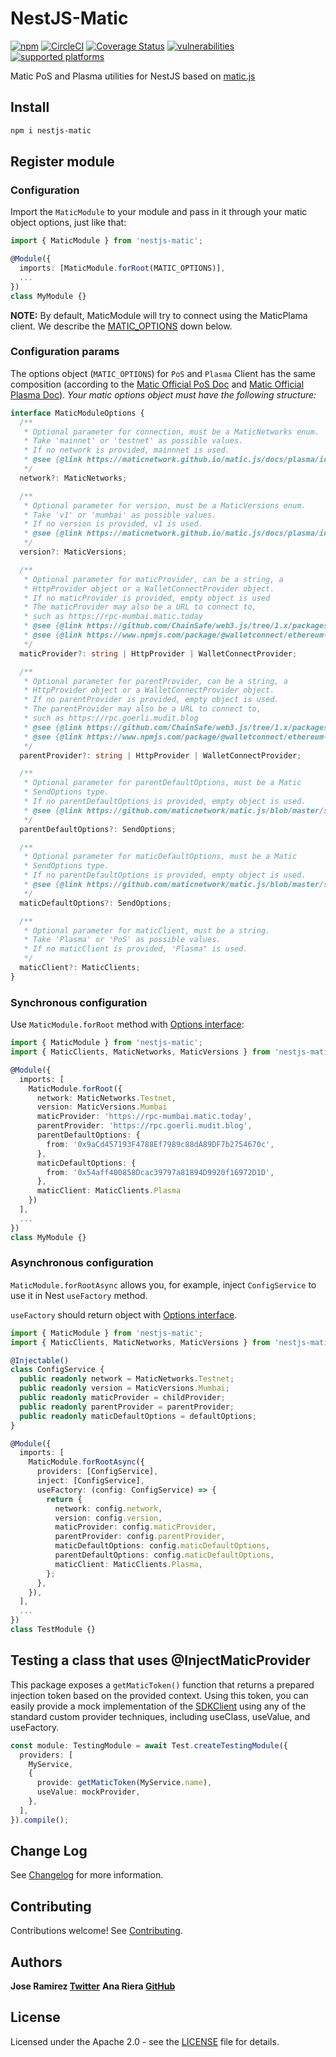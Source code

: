 # NestJS-Matic

[![npm](https://img.shields.io/npm/v/nestjs-matic)](https://www.npmjs.com/package/nestjs-matic)
[![CircleCI](https://circleci.com/gh/blockcoders/nestjs-matic/tree/main.svg?style=svg)](https://circleci.com/gh/blockcoders/nestjs-matic/tree/main)
[![Coverage Status](https://coveralls.io/repos/github/blockcoders/nestjs-matic/badge.svg?branch=main)](https://coveralls.io/github/blockcoders/nestjs-matic?branch=main)
[![vulnerabilities](https://img.shields.io/snyk/vulnerabilities/npm/nestjs-matic)](https://snyk.io/test/github/blockcoders/nestjs-matic)
[![supported platforms](https://img.shields.io/badge/platforms-Express%20%26%20Fastify-green)](https://img.shields.io/badge/platforms-Express%20%26%20Fastify-green)

Matic PoS and Plasma utilities for NestJS based on [matic.js](https://github.com/maticnetwork/matic.js/)

## Install

```sh
npm i nestjs-matic
```

## Register module

### Configuration

Import the `MaticModule` to your module and pass in it through your matic object options, just like that:

```ts
import { MaticModule } from 'nestjs-matic';

@Module({
  imports: [MaticModule.forRoot(MATIC_OPTIONS)],
  ...
})
class MyModule {}
```

**NOTE:** By default, MaticModule will try to connect using the MaticPlama client. We describe the [MATIC_OPTIONS](#configuration-params) down below.

### Configuration params

The options object (`MATIC_OPTIONS`) for `PoS` and `Plasma` Client has the same composition (according to the [Matic Official PoS Doc](https://maticnetwork.github.io/matic.js/docs/pos/initialize/#options) and [Matic Official Plasma Doc](https://maticnetwork.github.io/matic.js/docs/plasma/initialize#options)). _Your matic options object must have the following structure:_

```ts
interface MaticModuleOptions {
  /**
   * Optional parameter for connection, must be a MaticNetworks enum.
   * Take 'mainnet' or 'testnet' as possible values.
   * If no network is provided, mainnnet is used.
   * @see {@link https://maticnetwork.github.io/matic.js/docs/plasma/initialize#options}
   */
  network?: MaticNetworks;

  /**
   * Optional parameter for version, must be a MaticVersions enum.
   * Take 'v1' or 'mumbai' as possible values.
   * If no version is provided, v1 is used.
   * @see {@link https://maticnetwork.github.io/matic.js/docs/plasma/initialize#options}
   */
  version?: MaticVersions;

  /**
   * Optional parameter for maticProvider, can be a string, a
   * HttpProvider object or a WalletConnectProvider object.
   * If no maticProvider is provided, empty object is used
   * The maticProvider may also be a URL to connect to,
   * such as https://rpc-mumbai.matic.today
   * @see {@link https://github.com/ChainSafe/web3.js/tree/1.x/packages/web3-core}
   * @see {@link https://www.npmjs.com/package/@walletconnect/ethereum-provider}
   */
  maticProvider?: string | HttpProvider | WalletConnectProvider;

  /**
   * Optional parameter for parentProvider, can be a string, a
   * HttpProvider object or a WalletConnectProvider object.
   * If no parentProvider is provided, empty object is used.
   * The parentProvider may also be a URL to connect to,
   * such as https://rpc.goerli.mudit.blog
   * @see {@link https://github.com/ChainSafe/web3.js/tree/1.x/packages/web3-core}
   * @see {@link https://www.npmjs.com/package/@walletconnect/ethereum-provider}
   */
  parentProvider?: string | HttpProvider | WalletConnectProvider;

  /**
   * Optional parameter for parentDefaultOptions, must be a Matic
   * SendOptions type.
   * If no parentDefaultOptions is provided, empty object is used.
   * @see {@link https://github.com/maticnetwork/matic.js/blob/master/src/types/Common.ts#L3}
   */
  parentDefaultOptions?: SendOptions;

  /**
   * Optional parameter for maticDefaultOptions, must be a Matic
   * SendOptions type.
   * If no parentDefaultOptions is provided, empty object is used.
   * @see {@link https://github.com/maticnetwork/matic.js/blob/master/src/types/Common.ts#L3}
   */
  maticDefaultOptions?: SendOptions;

  /**
   * Optional parameter for maticClient, must be a string.
   * Take 'Plasma' or 'PoS' as possible values.
   * If no maticClient is provided, 'Plasma" is used.
   */
  maticClient?: MaticClients;
}
```

### Synchronous configuration

Use `MaticModule.forRoot` method with [Options interface](#configuration-params):

```ts
import { MaticModule } from 'nestjs-matic';
import { MaticClients, MaticNetworks, MaticVersions } from 'nestjs-matic/dist/matic.interface';

@Module({
  imports: [
    MaticModule.forRoot({
      network: MaticNetworks.Testnet,
      version: MaticVersions.Mumbai
      maticProvider: 'https://rpc-mumbai.matic.today',
      parentProvider: 'https://rpc.goerli.mudit.blog',
      parentDefaultOptions: {
        from: '0x9aCd457193F4788Ef7989c88dA89DF7b2754670c',
      },
      maticDefaultOptions: {
        from: '0x54aff400858Dcac39797a81894D9920f16972D1D',
      },
      maticClient: MaticClients.Plasma
    })
  ],
  ...
})
class MyModule {}
```

### Asynchronous configuration

`MaticModule.forRootAsync` allows you, for example, inject `ConfigService` to use it in Nest `useFactory` method.

`useFactory` should return object with [Options interface](#configuration-params).

```ts
import { MaticModule } from 'nestjs-matic';
import { MaticClients, MaticNetworks, MaticVersions } from 'nestjs-matic/dist/matic.interface';

@Injectable()
class ConfigService {
  public readonly network = MaticNetworks.Testnet;
  public readonly version = MaticVersions.Mumbai;
  public readonly maticProvider = childProvider;
  public readonly parentProvider = parentProvider;
  public readonly maticDefaultOptions = defaultOptions;
}

@Module({
  imports: [
    MaticModule.forRootAsync({
      providers: [ConfigService],
      inject: [ConfigService],
      useFactory: (config: ConfigService) => {
        return {
          network: config.network,
          version: config.version,
          maticProvider: config.maticProvider,
          parentProvider: config.parentProvider,
          maticDefaultOptions: config.maticDefaultOptions,
          parentDefaultOptions: config.maticDefaultOptions,
          maticClient: MaticClients.Plasma,
        };
      },
    }),
  ],
  ...
})
class TestModule {}
```

## Testing a class that uses @InjectMaticProvider

This package exposes a `getMaticToken()` function that returns a prepared injection token based on the provided context.
Using this token, you can easily provide a mock implementation of the [SDKClient](https://github.com/maticnetwork/matic.js/blob/57e94d1d9df0deec68b3ab71c4096799d1f6f032/src/common/SDKClient.ts) using any of the standard custom provider techniques, including useClass, useValue, and useFactory.

```ts
const module: TestingModule = await Test.createTestingModule({
  providers: [
    MyService,
    {
      provide: getMaticToken(MyService.name),
      useValue: mockProvider,
    },
  ],
}).compile();
```

## Change Log

See [Changelog](CHANGELOG.md) for more information.

## Contributing

Contributions welcome! See [Contributing](CONTRIBUTING.md).

## Authors

**Jose Ramirez [Twitter](https://twitter.com/jarcodallo)**
**Ana Riera [GitHub](https://github.com/AnnRiera)**

## License

Licensed under the Apache 2.0 - see the [LICENSE](LICENSE) file for details.
